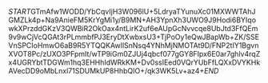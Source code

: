 $START$GTmAfw1WODD/YbCqvIjH3W096lU+5LdryaTYunuXc01MXWWTAhJGMZLk4p+Na9AnieFM5KrYgMi1y/B9MN+AH3YpnXh3UWO9J9Hodi6BYIqowkXPrzddGKzV3QWBiR2OkOax4ntLirK2uf6eAUpGcNvvcqe8UbJtd3FfQEm9v9wCjVcQGAt3rPLmmbfPJ3EryDtXwbxsU3+TjPoOy1eQwJBapWb+ZK/SSEVnSPCIoHmwO6aB9R5YTQQKAwIlSnNsq4YNhMjNMOTAt9D/FNP2tIY1BgvnXVOT8Pc/zUXO3PFpmIt/wTP9iGm0ZJUj4qbcf077gGY8FIpx6E0ar7ghlv4rqZx4UGRYbtTDGWm1hq3EHHhIdWRkKM+Dv0ssIEed0VQrYUbFfLQXxDVYKHkAVecDD9oMbLnxl71SDUMkUP8HhbQIO+/qk3WK5Lv+az4+$END$